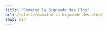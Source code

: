 ```yaml
---
title: "Domaine la Bignande des Clos"
url: /tulette/domaine-la-bignande-des-clos/
shop: vin
---
```

